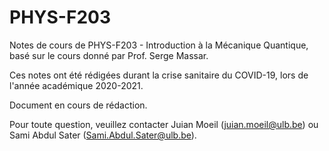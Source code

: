 # PHYS-F203
Notes de cours de PHYS-F203 - Introduction à la Mécanique Quantique, basé sur le cours donné par Prof. Serge Massar.

Ces notes ont été rédigées durant la crise sanitaire du COVID-19, lors de l'année académique 2020-2021.

Document en cours de rédaction.

Pour toute question, veuillez contacter Juian Moeil (juian.moeil@ulb.be) ou Sami Abdul Sater (Sami.Abdul.Sater@ulb.be).
